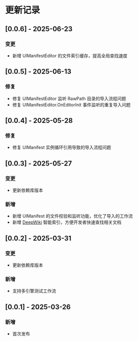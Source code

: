 # 更新记录

## [0.0.6] - 2025-06-23
### 变更
- 新增 UIManifestEditor 的文件索引缓存，提高全局查找速度

## [0.0.5] - 2025-06-13
### 修复
- 修复 UIManifestEditor 监听 RawPath 目录的导入流程问题
- 修复 UIManifestEditor.OnEditorInit 事件监听的重复导入问题

## [0.0.4] - 2025-05-28
### 修复
- 修复 UIManifest 实例循环引用导致的导入流程问题

## [0.0.3] - 2025-05-27
### 变更
- 更新依赖库版本

### 新增
- 新增 UIManifest 的文件校验和监听功能，优化了导入的工作流
- 新增 [DeepWiki](https://deepwiki.com) 智能索引，方便开发者快速查找相关文档

## [0.0.2] - 2025-03-31
### 变更
- 更新依赖库版本

### 新增
- 支持多引擎测试工作流

## [0.0.1] - 2025-03-26
### 新增
- 首次发布
